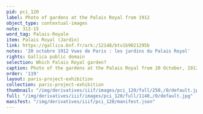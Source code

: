 ```yaml
---
pid: pci_120
label: Photo of gardens at the Palais Royal from 1912
object_type: contextual-images
note: 313-15
word_tag: Palais-Royale
item: Palais Royal (Jardin)
link: https://gallica.bnf.fr/ark:/12148/btv1b9021295b
notes: '20 octobre 1912 Vues de Paris : les jardins du Palais Royal'
rights: Gallica public domain
selection: Which Palais Royal garden?
caption: Photo of the gardens at the Palais Royal from 20 October, 1912
order: '119'
layout: paris-project-exhibition
collection: paris-project-exhibition
thumbnail: "/img/derivatives/iiif/images/pci_120/full/250,/0/default.jpg"
full: "/img/derivatives/iiif/images/pci_120/full/1140,/0/default.jpg"
manifest: "/img/derivatives/iiif/pci_120/manifest.json"
---
```

